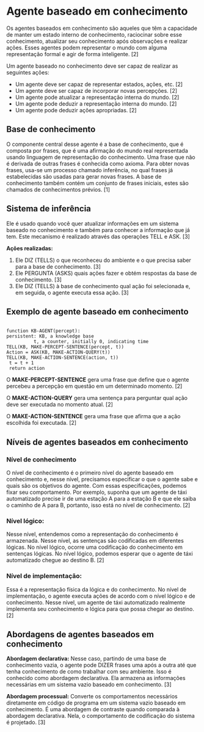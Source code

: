 # Agente baseado em conhecimento

Os agentes baseados em conhecimento são aqueles que têm a capacidade de manter um estado interno de conhecimento, raciocinar sobre esse conhecimento, atualizar seu conhecimento após observações e realizar ações. Esses agentes podem representar o mundo com alguma representação formal e agir de forma inteligente. [2]

Um agente baseado no conhecimento deve ser capaz de realizar as seguintes ações:

- Um agente deve ser capaz de representar estados, ações, etc. [2]
- Um agente deve ser capaz de incorporar novas percepções. [2]
- Um agente pode atualizar a representação interna do mundo. [2]
- Um agente pode deduzir a representação interna do mundo. [2]
- Um agente pode deduzir ações apropriadas. [2]

## Base de conhecimento

O componente central desse agente é a base de conhecimento, que é composta por frases, que é uma afirmação do mundo real representada usando linguagem de representação do conhecimento. Uma frase que não é derivada de outras frases é conhecida como axioma. Para obter novas frases, usa-se um processo chamado inferência, no qual frases já estabelecidas são usadas para gerar novas frases. A base de conhecimento também contém um conjunto de frases iniciais, estes são chamados de conhecimentos prévios. [1]

## Sistema de inferência

Ele é usado quando você quer atualizar informações em um sistema baseado no conhecimento e também para conhecer a informação que já tem. Este mecanismo é realizado através das operações TELL e ASK. [3]

**Ações realizadas:**

1. Ele DIZ (TELLS) o que reconheceu do ambiente e o que precisa saber para a base de conhecimento. [3]
2. Ele PERGUNTA (ASKS) quais ações fazer e obtém respostas da base de conhecimento. [3]
3. Ele DIZ (TELLS) à base de conhecimento qual ação foi selecionada e, em seguida, o agente executa essa ação. [3]

## Exemplo de agente baseado em conhecimento

```

function KB-AGENT(percept):  
persistent: KB, a knowledge base   
          t, a counter, initially 0, indicating time   
TELL(KB, MAKE-PERCEPT-SENTENCE(percept, t))   
Action = ASK(KB, MAKE-ACTION-QUERY(t))   
TELL(KB, MAKE-ACTION-SENTENCE(action, t))  
 t = t + 1  
 return action

```

O **MAKE-PERCEPT-SENTENCE** gera uma frase que define que o agente percebeu a percepção em questão em um determinado momento. [2]

O **MAKE-ACTION-QUERY** gera uma sentença para perguntar qual ação deve ser executada no momento atual. [2]

O **MAKE-ACTION-SENTENCE** gera uma frase que afirma que a ação escolhida foi executada. [2]

## Níveis de agentes baseados em conhecimento

### Nível de conhecimento

O nível de conhecimento é o primeiro nível do agente baseado em conhecimento e, nesse nível, precisamos especificar o que o agente sabe e quais são os objetivos do agente. Com essas especificações, podemos fixar seu comportamento. Por exemplo, suponha que um agente de táxi automatizado precise ir de uma estação A para a estação B e que ele saiba o caminho de A para B, portanto, isso está no nível de conhecimento. [2]

### Nível lógico:

Nesse nível, entendemos como a representação do conhecimento é armazenada. Nesse nível, as sentenças são codificadas em diferentes lógicas. No nível lógico, ocorre uma codificação do conhecimento em sentenças lógicas. No nível lógico, podemos esperar que o agente de táxi automatizado chegue ao destino B. [2]

### Nível de implementação:

Essa é a representação física da lógica e do conhecimento. No nível de implementação, o agente executa ações de acordo com o nível lógico e de conhecimento. Nesse nível, um agente de táxi automatizado realmente implementa seu conhecimento e lógica para que possa chegar ao destino. [2]

## Abordagens de agentes baseados em conhecimento

**Abordagem declarativa:** Nesse caso, partindo de uma base de conhecimento vazia, o agente pode DIZER frases uma após a outra até que tenha conhecimento de como trabalhar com seu ambiente. Isso é conhecido como abordagem declarativa. Ela armazena as informações necessárias em um sistema vazio baseado em conhecimento. [3]

**Abordagem processual:** Converte os comportamentos necessários diretamente em código de programa em um sistema vazio baseado em conhecimento. É uma abordagem de contraste quando comparada à abordagem declarativa. Nela, o comportamento de codificação do sistema é projetado. [3]